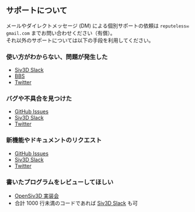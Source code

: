 
## サポートについて
メールやダイレクトメッセージ (DM) による個別サポートの依頼は `reputeless✉gmail.com` までお問い合わせください（有償）。  
それ以外のサポートについては以下の手段を利用してください。

### 使い方がわからない、問題が発生した
- [Siv3D Slack](https://siv3d.github.io/ja-jp/community/community/#siv3d-slack)
- [BBS](https://siv3d.github.io/ja-jp/community/community/#bbs)
- [Twitter](https://siv3d.github.io/ja-jp/community/community/#twitter)

### バグや不具合を見つけた
- [GitHub Issues](https://siv3d.github.io/ja-jp/community/community/#github-issues)
- [Siv3D Slack](https://siv3d.github.io/ja-jp/community/community/#siv3d-slack)
- [Twitter](https://siv3d.github.io/ja-jp/community/community/#twitter)

### 新機能やドキュメントのリクエスト
- [GitHub Issues](https://siv3d.github.io/ja-jp/community/community/#github-issues)
- [Siv3D Slack](https://siv3d.github.io/ja-jp/community/community/#siv3d-slack)
- [Twitter](https://siv3d.github.io/ja-jp/community/community/#twitter)

### 書いたプログラムをレビューしてほしい
- [OpenSiv3D 実装会](https://siv3d.github.io/ja-jp/community/community/#opensiv3d)
- 合計 1000 行未満のコードであれば [Siv3D Slack](https://siv3d.github.io/ja-jp/community/community/#siv3d-slack) も可 
